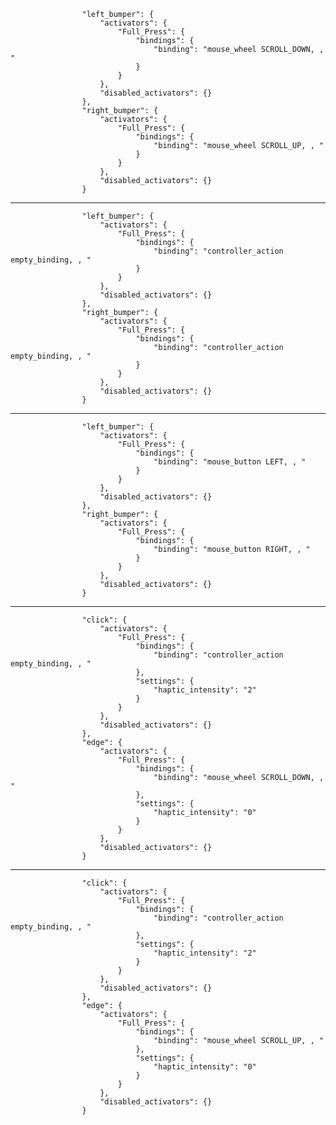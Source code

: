 					"left_bumper": {
						"activators": {
							"Full_Press": {
								"bindings": {
									"binding": "mouse_wheel SCROLL_DOWN, , "
								}
							}
						},
						"disabled_activators": {}
					},
					"right_bumper": {
						"activators": {
							"Full_Press": {
								"bindings": {
									"binding": "mouse_wheel SCROLL_UP, , "
								}
							}
						},
						"disabled_activators": {}
					}
------------------------------------------------------------------------------
                    "left_bumper": {
						"activators": {
							"Full_Press": {
								"bindings": {
									"binding": "controller_action empty_binding, , "
								}
							}
						},
						"disabled_activators": {}
					},
					"right_bumper": {
						"activators": {
							"Full_Press": {
								"bindings": {
									"binding": "controller_action empty_binding, , "
								}
							}
						},
						"disabled_activators": {}
					}
------------------------------------------------------------------------------
                    "left_bumper": {
						"activators": {
							"Full_Press": {
								"bindings": {
									"binding": "mouse_button LEFT, , "
								}
							}
						},
						"disabled_activators": {}
					},
					"right_bumper": {
						"activators": {
							"Full_Press": {
								"bindings": {
									"binding": "mouse_button RIGHT, , "
								}
							}
						},
						"disabled_activators": {}
					}
-------------------------------------------------------------------------------
					"click": {
						"activators": {
							"Full_Press": {
								"bindings": {
									"binding": "controller_action empty_binding, , "
								},
								"settings": {
									"haptic_intensity": "2"
								}
							}
						},
						"disabled_activators": {}
					},
					"edge": {
						"activators": {
							"Full_Press": {
								"bindings": {
									"binding": "mouse_wheel SCROLL_DOWN, , "
								},
								"settings": {
									"haptic_intensity": "0"
								}
							}
						},
						"disabled_activators": {}
					}
-------------------------------------------------------------------------------
					"click": {
						"activators": {
							"Full_Press": {
								"bindings": {
									"binding": "controller_action empty_binding, , "
								},
								"settings": {
									"haptic_intensity": "2"
								}
							}
						},
						"disabled_activators": {}
					},
					"edge": {
						"activators": {
							"Full_Press": {
								"bindings": {
									"binding": "mouse_wheel SCROLL_UP, , "
								},
								"settings": {
									"haptic_intensity": "0"
								}
							}
						},
						"disabled_activators": {}
					}